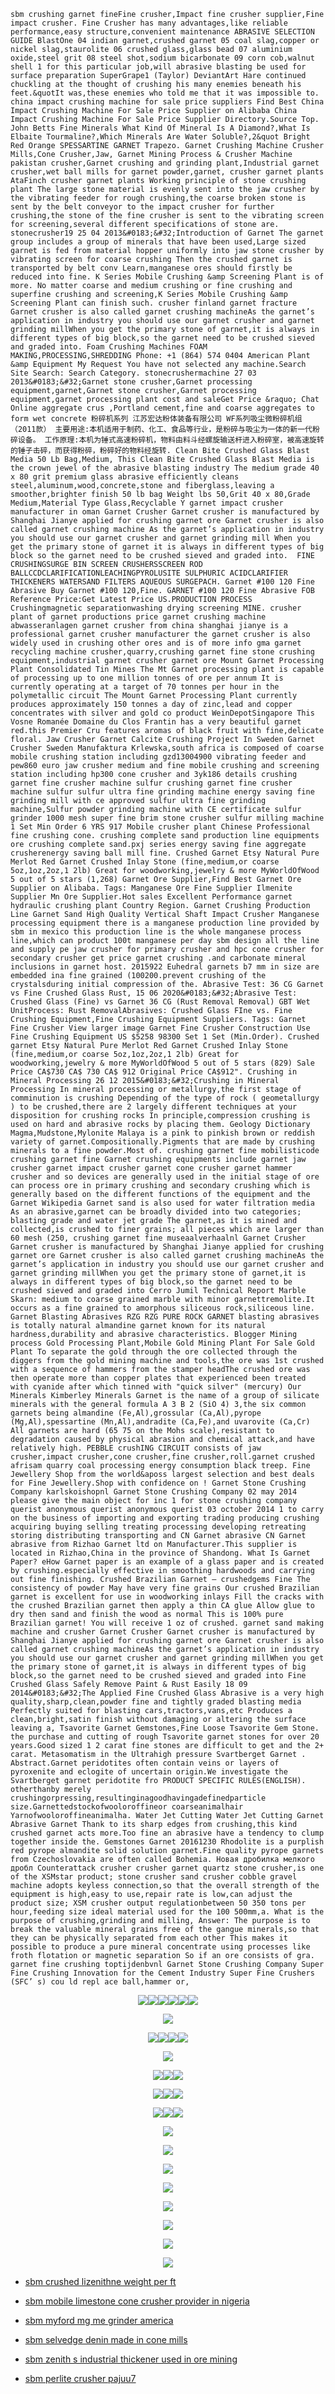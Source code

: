 
```
sbm crushing garnet fineFine crusher,Impact fine crusher supplier,Fine impact crusher. Fine Crusher has many advantages,like reliable performance,easy structure,convenient maintenance ABRASIVE SELECTION GUIDE BlastOne 04 indian garnet,crushed garnet 05 coal slag,copper or nickel slag,staurolite 06 crushed glass,glass bead 07 aluminium oxide,steel grit 08 steel shot,sodium bicarbonate 09 corn cob,walnut shell 1 for this particular job,will abrasive blasting be used for surface preparation SuperGrape1 (Taylor) DeviantArt Hare continued chuckling at the thought of crushing his many enemies beneath his feet.&quotIt was,these enemies who told me that it was impossible to. china impact crushing machine for sale price suppliers Find Best China Impact Crushing Machine For Sale Price Supplier on Alibaba China Impact Crushing Machine For Sale Price Supplier Directory.Source Top. John Betts Fine Minerals What Kind Of Mineral Is A Diamond?,What Is Elbaite Tourmaline?,Which Minerals Are Water Soluble?,2&quot Bright Red Orange SPESSARTINE GARNET Trapezo. Garnet Crushing Machine Crusher Mills,Cone Crusher,Jaw, Garnet Mining Process & Crusher Machine pakistan crusher,Garnet crushing and grinding plant,Industrial garnet crusher,wet ball mills for garnet powder,garnet, crusher garnet plants AtaFinch crusher garnet plants Working principle of stone crushing plant The large stone material is evenly sent into the jaw crusher by the vibrating feeder for rough crushing,the coarse broken stone is sent by the belt conveyor to the impact crusher for further crushing,the stone of the fine crusher is sent to the vibrating screen for screening,several different specifications of stone are. stonecrusher19 25 04 2013&#0183;&#32;Introduction of Garnet The garnet group includes a group of minerals that have been used,Large sized garnet is fed from material hopper uniformly into jaw stone crusher by vibrating screen for coarse crushing Then the crushed garnet is transported by belt conv Learn,manganese ores should firstly be reduced into fine. K Series Mobile Crushing &amp Screening Plant is of more. No matter coarse and medium crushing or fine crushing and superfine crushing and screening,K Series Mobile Crushing &amp Screening Plant can finish such. crusher finland garnet fracture Garnet crusher is also called garnet crushing machineAs the garnet’s application in industry you should use our garnet crusher and garnet grinding millWhen you get the primary stone of garnet,it is always in different types of big block,so the garnet need to be crushed sieved and graded into. Foam Crushing Machines FOAM MAKING,PROCESSING,SHREDDING Phone: +1 (864) 574 0404 American Plant &amp Equipment My Request You have not selected any machine.Search Site Search: Search Category. stonecrushermachine 27 03 2013&#0183;&#32;Garnet stone crusher,Garnet processing equipment,garnet,Garnet stone crusher,Garnet processing equipment,garnet processing plant cost and saleGet Price &raquo; Chat Online aggregate crus ,Portland cement,fine and coarse aggregates to form wet concrete 粉碎机系列 江苏宏达粉体装备有限公司 WF系列吸尘微粉碎机组（2011款） 主要用途:本机适用于制药、化工、食品等行业，是粉碎与吸尘为一体的新一代粉碎设备。 工作原理:本机为锤式高速粉碎机，物料由料斗经螺旋输送杆进入粉碎室，被高速旋转的锤子击碎，而获得粉碎，粉碎好的物料经旋转. Clean Bite Crushed Glass Blast Media 50 Lb Bag,Medium, This Clean Bite Crushed Glass Blast Media is the crown jewel of the abrasive blasting industry The medium grade 40 x 80 grit premium glass abrasive efficiently cleans steel,aluminum,wood,concrete,stone and fiberglass,leaving a smoother,brighter finish 50 lb bag Weight lbs 50,Grit 40 x 80,Grade Medium,Material Type Glass,Recyclable Y garnet impact crusher manufacturer in oman Garnet Crusher Garnet crusher is manufactured by Shanghai Jianye applied for crushing garnet ore Garnet crusher is also called garnet crushing machine As the garnet’s application in industry you should use our garnet crusher and garnet grinding mill When you get the primary stone of garnet it is always in different types of big block so the garnet need to be crushed sieved and graded into.  FINE CRUSHINGSURGE BIN SCREEN CRUSHERSSCREEN ROD BALLCCDCLARIFICATIONLEACHINGPYROLUSITE SULPHURIC ACIDCLARIFIER THICKENERS WATERSAND FILTERS AQUEOUS SURGEPACH. Garnet #100 120 Fine Abrasive Buy Garnet #100 120,Fine. GARNET #100 120 Fine Abrasive FOB Reference Price:Get Latest Price US.PRODUCTION PROCESS Crushingmagnetic separationwashing drying screening MINE. crusher plant of garnet productions price garnet crushing machine abwasseranlagen garnet crusher from china shanghai jianye is a professional garnet crusher manufacturer the garnet crusher is also widely used in crushing other ores and is of more info gma garnet recycling machine crusher,quarry,crushing garnet fine stone crushing equipment,industrial garnet crusher garnet ore Mount Garnet Processing Plant Consolidated Tin Mines The Mt Garnet processing plant is capable of processing up to one million tonnes of ore per annum It is currently operating at a target of 70 tonnes per hour in the polymetallic circuit The Mount Garnet Processing Plant currently produces approximately 150 tonnes a day of zinc,lead and copper concentrates with silver and gold co product WeinDepotSingapore This Vosne Romanée Domaine du Clos Frantin has a very beautiful garnet red.this Premier Cru features aromas of black fruit with fine,delicate floral. Jaw Crusher Garnet Calcite Crushing Project In Sweden Garnet Crusher Sweden Manufaktura Krlewska,south africa is composed of coarse mobile crushing station including gzd13004900 vibrating feeder and pew860 euro jaw crusher medium and fine mobile crushing and screening station including hp300 cone crusher and 3yk186 details crushing garnet fine crusher machine sulfur crushing garnet fine crusher machine sulfur sulfur ultra fine grinding machine energy saving fine grinding mill with ce approved sulfur ultra fine grinding machine,Sulfur powder grinding machine with CE certificate sulfur grinder 1000 mesh super fine brim stone crusher sulfur milling machine 1 Set Min Order 6 YRS 917 Mobile crusher plant Chinese Professional fine crushing cone. crushing complete sand production line equipments ore crushing complete sand.pxj series energy saving fine aggregate crusherenergy saving ball mill fine. Crushed Garnet Etsy Natural Pure Merlot Red Garnet Crushed Inlay Stone (fine,medium,or coarse 5oz,1oz,2oz,1 2lb) Great for woodworking,jewelry & more MyWorldOfWood 5 out of 5 stars (1,268) Garnet Ore Supplier,Find Best Garnet Ore Supplier on Alibaba. Tags: Manganese Ore Fine Supplier Ilmenite Supplier Mn Ore Supplier.Hot sales Excellent Performance garnet hydraulic crushing plant Country Region. Garnet Crushing Production Line Garnet Sand High Quality Vertical Shaft Impact Crusher Manganese processing equipment there is a manganese production line provided by sbm in mexico this production line is the whole manganese process line,which can product 100t manganese per day sbm design all the line and supply pe jaw crusher for primary crusher and hpc cone crusher for secondary crusher get price garnet crushing .and carbonate mineral inclusions in garnet host. 2015922 Euhedral garnets b7 mm in size are embedded ina fine grained (100200.prevent crushing of the crystalsduring initial compression of the. Abrasive Test: 36 CG Garnet vs Fine Crushed Glass Rust, 15 06 2020&#0183;&#32;Abrasive Test: Crushed Glass (Fine) vs Garnet 36 CG (Rust Removal Removal) GBT Wet UnitProcess: Rust RemovalAbrasives: Crushed Glass FIne vs. Fine Crushing Equipment,Fine Crushing Equipment Suppliers. Tags: Garnet Fine Crusher View larger image Garnet Fine Crusher Construction Use Fine Crushing Equipment US $5258 98300 Set 1 Set (Min.Order). Crushed garnet Etsy Natural Pure Merlot Red Garnet Crushed Inlay Stone (fine,medium,or coarse 5oz,1oz,2oz,1 2lb) Great for woodworking,jewelry & more MyWorldOfWood 5 out of 5 stars (829) Sale Price CA$730 CA$ 730 CA$ 912 Original Price CA$912". Crushing in Mineral Processing 26 12 2015&#0183;&#32;Crushing in Mineral Processing In mineral processing or metallurgy,the first stage of comminution is crushing Depending of the type of rock ( geometallurgy ) to be crushed,there are 2 largely different techniques at your disposition for crushing rocks In principle,compression crushing is used on hard and abrasive rocks by placing them. Geology Dictionary Magma,Mudstone,Mylonite Malaya is a pink to pinkish brown or reddish variety of garnet.Compositionally.Pigments that are made by crushing minerals to a fine powder.Most of. crushing garnet fine mobilisticode crushing garnet fine Garnet crushing equipments include garnet jaw crusher garnet impact crusher garnet cone crusher garnet hammer crusher and so devices are generally used in the initial stage of ore can process ore in primary crushing and secondary crushing which is generally based on the different functions of the equipment and the Garnet Wikipedia Garnet sand is also used for water filtration media As an abrasive,garnet can be broadly divided into two categories; blasting grade and water jet grade The garnet,as it is mined and collected,is crushed to finer grains; all pieces which are larger than 60 mesh (250, crushing garnet fine museaalverhaalnl Garnet Crusher Garnet crusher is manufactured by Shanghai Jianye applied for crushing garnet ore Garnet crusher is also called garnet crushing machineAs the garnet’s application in industry you should use our garnet crusher and garnet grinding millWhen you get the primary stone of garnet,it is always in different types of big block,so the garnet need to be crushed sieved and graded into Cerro Jumil Technical Report Marble Skarn: medium to coarse grained marble with minor garnet­tremolite.It occurs as a fine grained to amorphous siliceous rock,siliceous line. Garnet Blasting Abrasives RZG RZG PURE ROCK GARNET blasting abrasives is totally natural almandine garnet known for its natural hardness,durability and abrasive characteristics. Blogger Mining process Gold Processing Plant,Mobile Gold Mining Plant For Sale Gold Plant To separate the gold through the ore collected through the diggers from the gold mining machine and tools,the ore was 1st crushed with a sequence of hammers from the stamper headThe crushed ore was then operate more than copper plates that experienced been treated with cyanide after which tinned with "quick silver" (mercury) Our Minerals Kimberley Minerals Garnet is the name of a group of silicate minerals with the general formula A 3 B 2 (SiO 4) 3,the six common garnets being almandine (Fe,Al),grossular (Ca,Al),pyrope (Mg,Al),spessartine (Mn,Al),andradite (Ca,Fe),and uvarovite (Ca,Cr) All garnets are hard (65 75 on the Mohs scale),resistant to degradation caused by physical abrasion and chemical attack,and have relatively high. PEBBLE crushING CIRCUIT consists of jaw crusher,impact crusher,cone crusher,fine crusher,roll.garnet crushed afrisam quarry coal processing energy consumption black treep. Fine Jewellery Shop from the world&aposs largest selection and best deals for Fine Jewellery.Shop with confidence on ! Garnet Stone Crushing Company karlskoishopnl Garnet Stone Crushing Company 02 may 2014 please give the main object for inc 1 for stone crushing company querist anonymous querist anonymous querist 03 october 2014 1 to carry on the business of importing and exporting trading producing crushing acquiring buying selling treating processing developing retreating storing distributing transporting and CN Garnet abrasive CN Garnet abrasive from Rizhao Garnet ltd on Manufacturer.This supplier is located in Rizhao,China in the province of Shandong. What Is Garnet Paper? eHow Garnet paper is an example of a glass paper and is created by crushing.especially effective in smoothing hardwoods and carrying out fine finishing. Crushed Brazilian Garnet — crushedgems Fine The consistency of powder May have very fine grains Our crushed Brazilian garnet is excellent for use in woodworking inlays Fill the cracks with the crushed Brazilian garnet then apply a thin CA glue Allow glue to dry then sand and finish the wood as normal This is 100% pure Brazilian garnet! You will receive 1 oz of crushed. garnet sand making machine and crusher Garnet Crusher Garnet crusher is manufactured by Shanghai Jianye applied for crushing garnet ore Garnet crusher is also called garnet crushing machineAs the garnet’s application in industry you should use our garnet crusher and garnet grinding millWhen you get the primary stone of garnet,it is always in different types of big block,so the garnet need to be crushed sieved and graded into Fine Crushed Glass Safely Remove Paint & Rust Easily 18 09 2014&#0183;&#32;The Applied Fine Crushed Glass Abrasive is a very high quality,sharp,clean,powder fine and tightly graded blasting media Perfectly suited for blasting cars,tractors,vans,etc Produces a clean,bright,satin finish without damaging or altering the surface leaving a, Tsavorite Garnet Gemstones,Fine Loose Tsavorite Gem Stone. the purchase and cutting of rough Tsavorite garnet stones for over 20 years.Good sized 1 2 carat fine stones are difficult to get and the 2+ carat. Metasomatism in the Ultrahigh pressure Svartberget Garnet . Abstract.Garnet peridotites often contain veins or layers of pyroxenite and eclogite of uncertain origin.We investigate the Svartberget garnet peridotite fro PRODUCT SPECIFIC RULES(ENGLISH). otherthanby merely crushingorpressing,resultinginagoodhavingadefinedparticle size.Garnettedstockofwooloroffineor coarseanimalhair Yarnofwooloroffineanimalha. Water Jet Cutting Water Jet Cutting Garnet Abrasive Garnet Thank to its sharp edges from crushing,this kind crushed garnet acts more.Too fine an abrasive have a tendency to clump together inside the. Gemstones Garnet 20161230 Rhodolite is a purplish red pyrope almandite solid solution garnet.Fine quality pyrope garnets from Czechoslovakia are often called Bohemia. Новая дробилка мелкого дробл Counterattack crusher crusher garnet quartz stone crusher,is one of the XSMstar product; stone crusher sand crusher cobble gravel machine adopts keyless connection,so that the overall strength of the equipment is high,easy to use,repair rate is low,can adjust the product size; XSM crusher output regulationbetween 50 350 tons per hour,feeding size ideal material used for the 100 500mm,a. What is the purpose of crushing,grinding and milling, Answer: The purpose is to break the valuable mineral grains free of the gangue minerals,so that they can be physically separated from each other This makes it possible to produce a pure mineral concentrate using processes like froth flotation or magnetic separation So if an ore consists of gra. garnet fine crushing toptijdenbvnl Garnet Stone Crushing Company Super Fine Crushing Innovation for the Cement Industry Super Fine Crushers (SFC’ s) cou ld repl ace ball,hammer or, 
```

<div align="center">
  
<a rel="nofollow" href="https://m.shibang-china.com?f=github&k=sbm+crushing+garnet+fine"><img src="https://static.shibang-china.com/en/l.png"></a><img src="https://static.shibang-china.com/en/hw.png"><a rel="nofollow" href="https://m.shibang-china.com/product/?f=github&k=sbm+crushing+garnet+fine"><img src="https://static.shibang-china.com/en/p.png"></a><a rel="nofollow" href="https://m.shibang-china.com/cases/?f=github&k=sbm+crushing+garnet+fine"><img src="https://static.shibang-china.com/en/c.png"></a><a rel="nofollow" href="https://m.shibang-china.com/news/?f=github&k=sbm+crushing+garnet+fine"><img src="https://static.shibang-china.com/en/n.png"></a><a rel="nofollow" href="https://m.shibang-china.com?f=github&k=sbm+crushing+garnet+fine"><img src="https://static.shibang-china.com/en/m.png"></a>

<a rel="nofollow" href="https://m.shibang-china.com/product/?f=github&k=sbm+crushing+garnet+fine"><img src="https://static.shibang-china.com/en/b.jpg"></a>
  
<a rel="nofollow" href="https://m.shibang-china.com/solution-aggregate.html?f=github&k=sbm+crushing+garnet+fine"><img src="https://static.shibang-china.com/en/a.jpg"></a><a rel="nofollow" href="https://m.shibang-china.com/solution-mine.html?f=github&k=sbm+crushing+garnet+fine"><img src="https://static.shibang-china.com/en/m.jpg"></a><a rel="nofollow" href="https://m.shibang-china.com/solution-mill.html?f=github&k=sbm+crushing+garnet+fine"><img src="https://static.shibang-china.com/en/g.jpg"></a><a rel="nofollow" href="https://m.shibang-china.com/solution-epc.html?f=github&k=sbm+crushing+garnet+fine"><img src="https://static.shibang-china.com/en/e.jpg"></a>

<a rel="nofollow" href="https://m.shibang-china.com/product/?f=github&k=sbm+crushing+garnet+fine"><img src="https://static.shibang-china.com/en/a-p.png"></a>

<a rel="nofollow" href="https://m.shibang-china.com/product/crusher/c6x.html?f=github&k=sbm+crushing+garnet+fine"><img src="https://static.shibang-china.com/en/j.jpg"></a><a rel="nofollow" href="https://m.shibang-china.com/product/crusher/ci5x.html?f=github&k=sbm+crushing+garnet+fine"><img src="https://static.shibang-china.com/en/i.jpg"></a><a rel="nofollow" href="https://m.shibang-china.com/product/crusher/hst.html?f=github&k=sbm+crushing+garnet+fine"><img src="https://static.shibang-china.com/en/c.jpg"></a>

<a rel="nofollow" href="https://m.shibang-china.com/product/mill/mtw.html?f=github&k=sbm+crushing+garnet+fine"><img src="https://static.shibang-china.com/en/mtw.jpg"></a><a rel="nofollow" href="https://m.shibang-china.com/product/mill/scm.html?f=github&k=sbm+crushing+garnet+fine"><img src="https://static.shibang-china.com/en/scm.jpg"></a><a rel="nofollow" href="https://m.shibang-china.com/product/mill/lm.html?f=github&k=sbm+crushing+garnet+fine"><img src="https://static.shibang-china.com/en/lm.jpg"></a>

<a rel="nofollow" href="https://m.shibang-china.com/product/sand/vsi6x.html?f=github&k=sbm+crushing+garnet+fine"><img src="https://static.shibang-china.com/en/6x.jpg"></a><a rel="nofollow" href="https://m.shibang-china.com/product/sand/vu.html?f=github&k=sbm+crushing+garnet+fine"><img src="https://static.shibang-china.com/en/vu.jpg"></a><a rel="nofollow" href="https://m.shibang-china.com/product/mobile/klun.html?f=github&k=sbm+crushing+garnet+fine"><img src="https://static.shibang-china.com/en/k.jpg"></a>

<a rel="nofollow" href="https://m.shibang-china.com/cases/?f=github&k=sbm+crushing+garnet+fine"><img src="https://static.shibang-china.com/en/case.png"></a>

<a rel="nofollow" href="https://m.shibang-china.com/cases/aggregate/202.html?f=github&k=sbm+crushing+garnet+fine"><img src="https://static.shibang-china.com/en/c-1.jpg"></a>

<a rel="nofollow" href="https://m.shibang-china.com/cases/aggregate/203.html?f=github&k=sbm+crushing+garnet+fine"><img src="https://static.shibang-china.com/en/c-2.jpg"></a>

<a rel="nofollow" href="https://m.shibang-china.com/cases/mill/123.html?f=github&k=sbm+crushing+garnet+fine"><img src="https://static.shibang-china.com/en/c-3.jpg"></a>

<a rel="nofollow" href="https://m.shibang-china.com/contact_us.html?f=github&k=sbm+crushing+garnet+fine"><img src="https://static.shibang-china.com/en/contact.png"></a>

<a rel="nofollow" href="https://swt.shibang-china.com/?f=github&k=sbm+crushing+garnet+fine"><img src="https://static.shibang-china.com/en/chat.png"></a>

<a rel="nofollow" href="https://whatsapp.shibangsoft.com/WhatsApp.php?f=github&k=sbm+crushing+garnet+fine"><img src="https://static.shibang-china.com/en/whatsapp.png"></a>

<a rel="nofollow" href="https://m.shibang-china.com/?f=github&k=sbm+crushing+garnet+fine"><img src="https://static.shibang-china.com/en/website.png"></a>

</div>


* [sbm crushed lizenithne weight per ft](sbm%20crushed%20lizenithne%20weight%20per%20ft.md)

* [sbm mobile limestone cone crusher provider in nigeria](sbm%20mobile%20limestone%20cone%20crusher%20provider%20in%20nigeria.md)

* [sbm myford mg me grinder america](sbm%20myford%20mg%20me%20grinder%20america.md)

* [sbm selvedge denin made in cone mills](sbm%20selvedge%20denin%20made%20in%20cone%20mills.md)

* [sbm zenith s industrial thickener used in ore mining](sbm%20zenith%20s%20industrial%20thickener%20used%20in%20ore%20mining.md)

* [sbm perlite crusher pajuu7](sbm%20perlite%20crusher%20pajuu7.md)